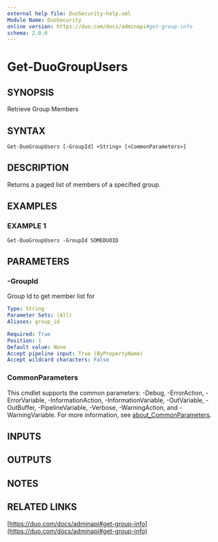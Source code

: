 ```yaml
---
external help file: DuoSecurity-help.xml
Module Name: DuoSecurity
online version: https://duo.com/docs/adminapi#get-group-info
schema: 2.0.0
---
```


# Get-DuoGroupUsers

## SYNOPSIS
Retrieve Group Members

## SYNTAX

```
Get-DuoGroupUsers [-GroupId] <String> [<CommonParameters>]
```

## DESCRIPTION
Returns a paged list of members of a specified group.

## EXAMPLES

### EXAMPLE 1
```
Get-DuoGroupUsers -GroupId SOMEDUOID
```

## PARAMETERS

### -GroupId
Group Id to get member list for

```yaml
Type: String
Parameter Sets: (All)
Aliases: group_id

Required: True
Position: 1
Default value: None
Accept pipeline input: True (ByPropertyName)
Accept wildcard characters: False
```

### CommonParameters
This cmdlet supports the common parameters: -Debug, -ErrorAction, -ErrorVariable, -InformationAction, -InformationVariable, -OutVariable, -OutBuffer, -PipelineVariable, -Verbose, -WarningAction, and -WarningVariable. For more information, see [about_CommonParameters](http://go.microsoft.com/fwlink/?LinkID=113216).

## INPUTS

## OUTPUTS

## NOTES

## RELATED LINKS

[https://duo.com/docs/adminapi#get-group-info](https://duo.com/docs/adminapi#get-group-info)

